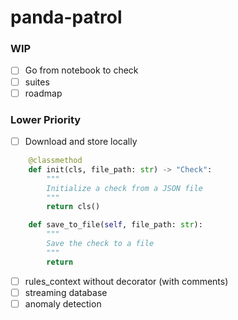 # panda-patrol

### WIP
- [ ] Go from notebook to check
- [ ] suites
- [ ] roadmap
### Lower Priority
- [ ] Download and store locally
```python
    @classmethod
    def init(cls, file_path: str) -> "Check":
        """
        Initialize a check from a JSON file
        """
        return cls()

    def save_to_file(self, file_path: str):
        """
        Save the check to a file
        """
        return
```
- [ ] rules_context without decorator (with comments)
- [ ] streaming database
- [ ] anomaly detection